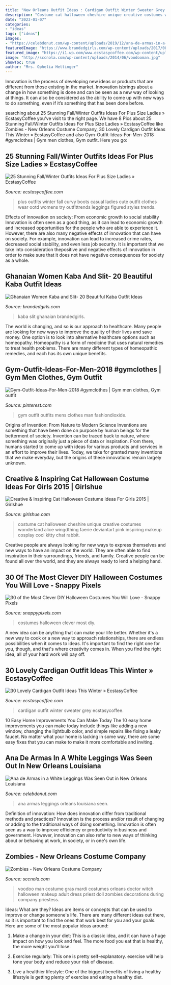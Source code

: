```yaml
---
title: "New Orleans Outfit Ideas : Cardigan Outfit Winter Sweater Grey Ecstasycoffee"
description: "Costume cat halloween cheshire unique creative costumes wonderland alice wingdthing faerie deviantart pink inspiring makeup cosplay cool kitty chat rabbit"
date: "2023-01-07"
categories:
- "ideas"
tags: ["ideas"]
images:
- "https://celebdonut.com/wp-content/uploads/2019/12/ana-de-armas-in-a-white-leggings-was-seen-out-in-new-orleans-louisiana-3.jpg"
featuredImage: "https://www.brandedgirls.com/wp-content/uploads/2017/08/kaba-and-slit-peplum-3.jpg"
featured_image: "https://i1.wp.com/www.ecstasycoffee.com/wp-content/uploads/2016/10/Dark-Grey-Long-Cardigan-Sweater.jpg?resize=564%2C846"
image: "http://sccnola.com/wp-content/uploads/2014/06/voodooman.jpg"
ShowToc: true
author: "Mrs. Ophelia Hettinger"
---
```



Innovation is the process of developing new ideas or products that are different from those existing in the market. Innovation isbrings about a change in how something is done and can be seen as a new way of looking at things. It can also be considered as the ability to come up with new ways to do something, even if it’s something that has been done before.

	

		
searching about 25 Stunning Fall/Winter Outfits Ideas For Plus Size Ladies » EcstasyCoffee you've visit to the right page. We have 8 Pics about 25 Stunning Fall/Winter Outfits Ideas For Plus Size Ladies » EcstasyCoffee like Zombies - New Orleans Costume Company, 30 Lovely Cardigan Outfit Ideas This Winter » EcstasyCoffee and also Gym-Outfit-Ideas-For-Men-2018 #gymclothes | Gym men clothes, Gym outfit. Here you go:
		
    
## 25 Stunning Fall/Winter Outfits Ideas For Plus Size Ladies » EcstasyCoffee

<img loading=lazy src="https://i1.wp.com/www.ecstasycoffee.com/wp-content/uploads/2016/10/Long-boots-style-for-plus-size-women.jpg?resize=296%2C640" onerror="this.onerror=null;this.src='https://tse2.mm.bing.net/th?id=OIP.ytlEW71kSAgCu_wY0ah--gHaQA&amp;pid=15.1';" alt="25 Stunning Fall/Winter Outfits Ideas For Plus Size Ladies » EcstasyCoffee">

_Source: ecstasycoffee.com_

>plus outfits winter fall curvy boots casual ladies cute outfit clothes wear ootd womens try outfittrends leggings figured styles trends. 

	

Effects of innovation on society: From economic growth to social stability
Innovation is often seen as a good thing, as it can lead to economic growth and increased opportunities for the people who are able to experience it. However, there are also many negative effects of innovation that can have on society. For example, innovation can lead to increased crime rates, decreased social stability, and even less job security. It is important that we take into consideration thepositive and negative effects of innovation in order to make sure that it does not have negative consequences for society as a whole.

    
## Ghanaian Women Kaba And Slit- 20 Beautiful Kaba Outfit Ideas

<img loading=lazy src="https://www.brandedgirls.com/wp-content/uploads/2017/08/kaba-and-slit-peplum-3.jpg" onerror="this.onerror=null;this.src='https://tse3.mm.bing.net/th?id=OIP.KpdIX-Qm-r-Zv_VDDvzJDAHaLQ&amp;pid=15.1';" alt="Ghanaian Women Kaba and Slit- 20 Beautiful Kaba Outfit Ideas">

_Source: brandedgirls.com_

>kaba slit ghanaian brandedgirls. 

	

The world is changing, and so is our approach to healthcare. Many people are looking for new ways to improve the quality of their lives and save money. One option is to look into alternative healthcare options such as homeopathy. Homeopathy is a form of medicine that uses natural remedies to treat health problems. There are many different types of homeopathic remedies, and each has its own unique benefits.

    
## Gym-Outfit-Ideas-For-Men-2018 #gymclothes | Gym Men Clothes, Gym Outfit

<img loading=lazy src="https://i.pinimg.com/736x/e0/ce/51/e0ce515eeca61cc82cc74e3f84ac3f2d.jpg" onerror="this.onerror=null;this.src='https://tse4.mm.bing.net/th?id=OIP.AdZu3Luu_1ytUETSoRUpmQHaOA&amp;pid=15.1';" alt="Gym-Outfit-Ideas-For-Men-2018 #gymclothes | Gym men clothes, Gym outfit">

_Source: pinterest.com_

>gym outfit outfits mens clothes man fashiondioxide. 

	

Origins of Invention: From Nature to Modern Science
Inventions are something that have been done on purpose by human beings for the betterment of society. Invention can be traced back to nature, where something was originally just a piece of data or inspiration. From there, humans started to come up with ideas for various products and services in an effort to improve their lives. Today, we take for granted many inventions that we make everyday, but the origins of these innovations remain largely unknown.

    
## Creative &amp; Inspiring Cat Halloween Costume Ideas For Girls 2015 | Girlshue

<img loading=lazy src="http://www.girlshue.com/wp-content/uploads/2015/09/Creative-Inspiring-Cat-Halloween-Costume-Ideas-For-Girls-2015-3.jpg" onerror="this.onerror=null;this.src='https://tse3.mm.bing.net/th?id=OIP.Hyrrb1klTgONbhDEZGLgtwHaLo&amp;pid=15.1';" alt="Creative &amp; Inspiring Cat Halloween Costume Ideas For Girls 2015 | Girlshue">

_Source: girlshue.com_

>costume cat halloween cheshire unique creative costumes wonderland alice wingdthing faerie deviantart pink inspiring makeup cosplay cool kitty chat rabbit. 

	

Creative people are always looking for new ways to express themselves and new ways to have an impact on the world. They are often able to find inspiration in their surroundings, friends, and family. Creative people can be found all over the world, and they are always ready to lend a helping hand.

    
## 30 Of The Most Clever DIY Halloween Costumes You Will Love - Snappy Pixels

<img loading=lazy src="https://snappypixels.com/wp-content/uploads/2013/10/most-clever-halloween-costumes-ever-20.jpg" onerror="this.onerror=null;this.src='https://tse2.mm.bing.net/th?id=OIP.dUkSSaI_uzjFEmPAa8DWlAHaLG&amp;pid=15.1';" alt="30 of the Most Clever DIY Halloween Costumes You Will Love - Snappy Pixels">

_Source: snappypixels.com_

>costumes halloween clever most diy. 

	

A new idea can be anything that can make your life better. Whether it's a new way to cook or a new way to approach relationships, there are endless possibilities when it comes to ideas. It's important to find the right one for you, though, and that's where creativity comes in. When you find the right idea, all of your hard work will pay off.

    
## 30 Lovely Cardigan Outfit Ideas This Winter » EcstasyCoffee

<img loading=lazy src="https://i1.wp.com/www.ecstasycoffee.com/wp-content/uploads/2016/10/Dark-Grey-Long-Cardigan-Sweater.jpg?resize=564%2C846" onerror="this.onerror=null;this.src='https://tse4.mm.bing.net/th?id=OIP.XxbZZ8vy-ScQ2wkSNADSfgHaLH&amp;pid=15.1';" alt="30 Lovely Cardigan Outfit Ideas This Winter » EcstasyCoffee">

_Source: ecstasycoffee.com_

>cardigan outfit winter sweater grey ecstasycoffee. 

	

10 Easy Home Improvements You Can Make Today
The 10 easy home improvements you can make today include things like adding a new window, changing the lightbulb color, and simple repairs like fixing a leaky faucet. No matter what your home is lacking in some way, there are some easy fixes that you can make to make it more comfortable and inviting.

    
## Ana De Armas In A White Leggings Was Seen Out In New Orleans Louisiana

<img loading=lazy src="https://celebdonut.com/wp-content/uploads/2019/12/ana-de-armas-in-a-white-leggings-was-seen-out-in-new-orleans-louisiana-3.jpg" onerror="this.onerror=null;this.src='https://tse3.mm.bing.net/th?id=OIP.ASU2333bGbKkYXAD3Xyp2wHaLU&amp;pid=15.1';" alt="Ana de Armas in a White Leggings Was Seen Out in New Orleans Louisiana">

_Source: celebdonut.com_

>ana armas leggings orleans louisiana seen. 

	

Definition of innovation: How does innovation differ from traditional methods and practices?
Innovation is the process and/or result of changing or adding to the traditional ways of doing something. Innovation is often seen as a way to improve efficiency or productivity in business and government. However, innovation can also refer to new ways of thinking about or behaving at work, in society, or in one's own life.

    
## Zombies - New Orleans Costume Company

<img loading=lazy src="http://sccnola.com/wp-content/uploads/2014/06/voodooman.jpg" onerror="this.onerror=null;this.src='https://tse4.mm.bing.net/th?id=OIP.dpDfpgoPjb8a6hkuwcn28wHaKJ&amp;pid=15.1';" alt="Zombies - New Orleans Costume Company">

_Source: sccnola.com_

>voodoo man costume gras mardi costumes orleans doctor witch halloween makeup adult dress priest doll zombies decorations during company priestess. 

	

Ideas: What are they?
Ideas are items or concepts that can be used to improve or change someone's life. There are many different ideas out there, so it is important to find the ones that work best for you and your goals. Here are some of the most popular ideas around:
1. Make a change in your diet: This is a classic idea, and it can have a huge impact on how you look and feel. The more food you eat that is healthy, the more weight you'll lose.

2. Exercise regularly: This one is pretty self-explanatory. exercise will help tone your body and reduce your risk of disease.

3. Live a healthier lifestyle: One of the biggest benefits of living a healthy lifestyle is getting plenty of exercise and eating a healthy diet.

